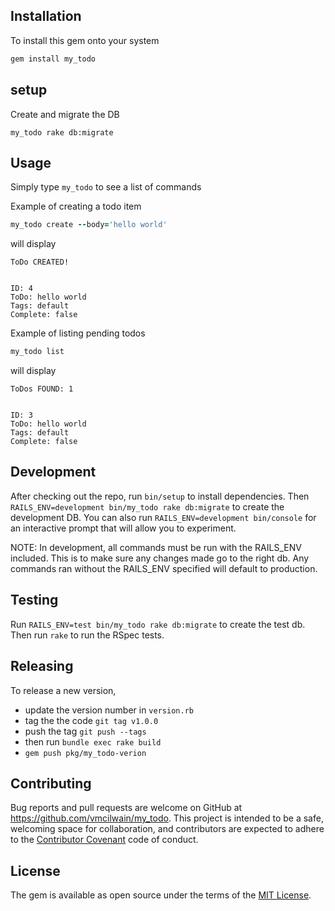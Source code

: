 ## Installation

To install this gem onto your system

```ruby
gem install my_todo
```

## setup
Create and migrate the DB

`my_todo rake db:migrate`

## Usage
Simply type `my_todo` to see a list of commands

Example of creating a todo item

```ruby
my_todo create --body='hello world'
```

will display

```
ToDo CREATED!


ID: 4
ToDo: hello world
Tags: default
Complete: false
```

Example of listing pending todos

```ruby
my_todo list
```

will display

```
ToDos FOUND: 1


ID: 3
ToDo: hello world
Tags: default
Complete: false
```

## Development

After checking out the repo, run `bin/setup` to install dependencies. Then `RAILS_ENV=development bin/my_todo rake db:migrate` to create the development DB. You can also run `RAILS_ENV=development bin/console` for an interactive prompt that will allow you to experiment.

NOTE: In development, all commands must be run with the RAILS_ENV included. This is to make sure any changes made go to the right db. Any commands ran without the RAILS_ENV specified will default to production.

## Testing

Run `RAILS_ENV=test bin/my_todo rake db:migrate` to create the test db. Then run `rake` to run the RSpec tests.

## Releasing
To release a new version,
* update the version number in `version.rb`
* tag the the code `git tag v1.0.0`
* push the tag `git push --tags`
* then run `bundle exec rake build`
* `gem push pkg/my_todo-verion`

## Contributing

Bug reports and pull requests are welcome on GitHub at https://github.com/vmcilwain/my_todo. This project is intended to be a safe, welcoming space for collaboration, and contributors are expected to adhere to the [Contributor Covenant](http://contributor-covenant.org) code of conduct.

## License

The gem is available as open source under the terms of the [MIT License](http://opensource.org/licenses/MIT).
